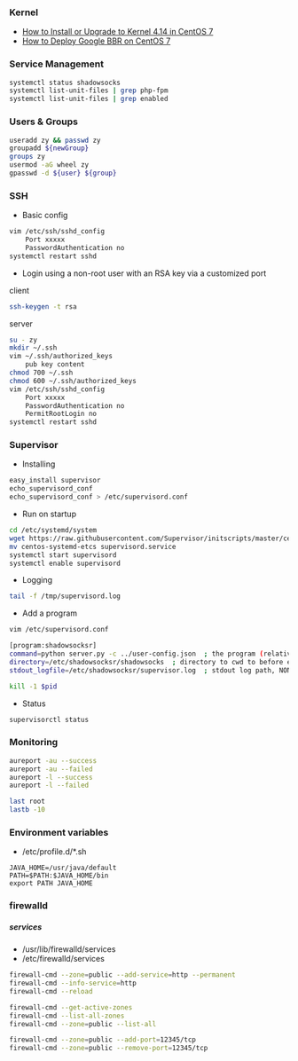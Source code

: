 ### Kernel
- [How to Install or Upgrade to Kernel 4.14 in CentOS 7](https://www.tecmint.com/install-upgrade-kernel-version-in-centos-7/)
- [How to Deploy Google BBR on CentOS 7](https://www.vultr.com/docs/how-to-deploy-google-bbr-on-centos-7)

### Service Management
```bash
systemctl status shadowsocks
systemctl list-unit-files | grep php-fpm
systemctl list-unit-files | grep enabled
```

### Users & Groups
```bash
useradd zy && passwd zy
groupadd ${newGroup}
groups zy
usermod -aG wheel zy
gpasswd -d ${user} ${group}
```

### SSH
- Basic config
```bash
vim /etc/ssh/sshd_config
    Port xxxxx
    PasswordAuthentication no
systemctl restart sshd
```

- Login using a non-root user with an RSA key via a customized port

client
```bash
ssh-keygen -t rsa
```

server
```bash
su - zy
mkdir ~/.ssh
vim ~/.ssh/authorized_keys
    pub key content
chmod 700 ~/.ssh
chmod 600 ~/.ssh/authorized_keys
vim /etc/ssh/sshd_config
    Port xxxxx
    PasswordAuthentication no
    PermitRootLogin no
systemctl restart sshd
```

### Supervisor
- Installing
```bash
easy_install supervisor
echo_supervisord_conf
echo_supervisord_conf > /etc/supervisord.conf
```
- Run on startup
```bash
cd /etc/systemd/system
wget https://raw.githubusercontent.com/Supervisor/initscripts/master/centos-systemd-etcs
mv centos-systemd-etcs supervisord.service
systemctl start supervisord
systemctl enable supervisord
```

- Logging
```bash
tail -f /tmp/supervisord.log
```

- Add a program
```bash
vim /etc/supervisord.conf

[program:shadowsocksr]
command=python server.py -c ../user-config.json  ; the program (relative uses PATH, can take args)
directory=/etc/shadowsocksr/shadowsocks  ; directory to cwd to before exec (def no cwd)
stdout_logfile=/etc/shadowsocksr/supervisor.log  ; stdout log path, NONE for none; default AUTO

kill -1 $pid
```

- Status
```bash
supervisorctl status
```

### Monitoring

```bash
aureport -au --success
aureport -au --failed
aureport -l --success
aureport -l --failed

last root
lastb -10
```


### Environment variables
- /etc/profile.d/*.sh
```
JAVA_HOME=/usr/java/default
PATH=$PATH:$JAVA_HOME/bin
export PATH JAVA_HOME
```

### firewalld

##### services
- /usr/lib/firewalld/services
- /etc/firewalld/services

```bash
firewall-cmd --zone=public --add-service=http --permanent
firewall-cmd --info-service=http
firewall-cmd --reload

firewall-cmd --get-active-zones
firewall-cmd --list-all-zones
firewall-cmd --zone=public --list-all

firewall-cmd --zone=public --add-port=12345/tcp
firewall-cmd --zone=public --remove-port=12345/tcp
```
